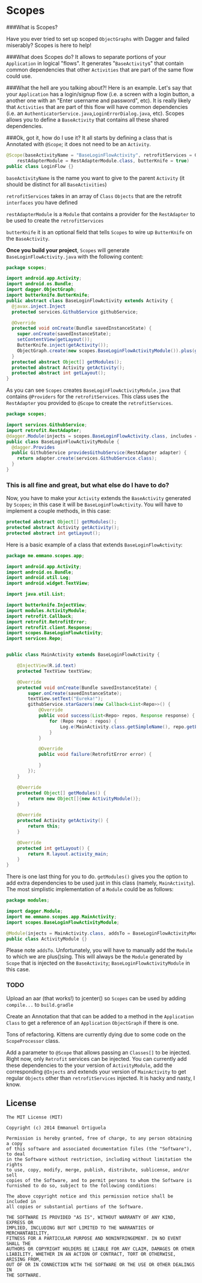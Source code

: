 Scopes
======

###What is Scopes?

Have you ever tried to set up scoped `ObjectGraphs` with Dagger and failed miserably? Scopes is here to help!

###What does Scopes do?
It allows to separate portions of your `Application` in logical "flows". It generates "`BaseActivity`s" that contain common dependencies that other `Activities` that are part of the same flow could use.

###What the hell are you talking about?!
Here is an example. Let's say that your `Application` has a login/signup flow (i.e. a screen with a login button, a another one with an "Enter username and password", etc). It is really likely that `Activities` that are part of this flow will have common dependencies (i.e. an `AuthenticatorService.java`,`LoginErrorDialog.java`, etc). Scopes allows you to define a `BaseActivity` that contains all these shared dependencies.

###Ok, got it, how do I use it?
It all starts by defining a class that is Annotated with `@Scope`; it does not need to be an `Activity`.

```java
@Scope(baseActivityName = "BaseLoginFlowActivity", retrofitServices = GithubService.class,
    restAdapterModule = RestAdapterModule.class, butterKnife = true)
public class LoginFlow {}
```

`baseActivityName` is the name you want to give to the parent `Activity` (it should be distinct for all `BaseActivities`)

`retrofitServices` takes in an array of `Class` `Objects` that are the retrofit `interfaces` you have defined

`restAdapterModule` is a `Module` that contains a provider for the `RestAdapter` to be used to create the `retrofitServices`

`butterKnife` it is an optional field that tells `Scopes` to wire up `ButterKnife` on the `BaseActivity`.
    
**Once you build your project**, `Scopes` will generate `BaseLoginFlowActivity.java` with the following content: 

```java
package scopes;

import android.app.Activity;
import android.os.Bundle;
import dagger.ObjectGraph;
import butterknife.ButterKnife;
public abstract class BaseLoginFlowActivity extends Activity {
  @javax.inject.Inject
  protected services.GithubService githubService;

  @Override
  protected void onCreate(Bundle savedInstanceState) {
    super.onCreate(savedInstanceState);
    setContentView(getLayout());
    ButterKnife.inject(getActivity());
    ObjectGraph.create(new scopes.BaseLoginFlowActivityModule()).plus(getModules()).inject(this);
  }
  protected abstract Object[] getModules();
  protected abstract Activity getActivity();
  protected abstract int getLayout();
}
```

As you can see `Scopes` creates `BaseLoginFlowActivityModule.java` that contains `@Providers` for the `retrofitServices`. This class uses the `RestAdapter` you provided to `@Scope` to create the `retrofitServices`.

```java
package scopes;

import services.GithubService;
import retrofit.RestAdapter;
@dagger.Module(injects = scopes.BaseLoginFlowActivity.class, includes = modules.RestAdapterModule.class)
public class BaseLoginFlowActivityModule {
  @dagger.Provides
  public GithubService providesGithubService(RestAdapter adapter) {
    return adapter.create(services.GithubService.class);
  }
}
```
    
### This is all fine and great, but what else do I have to do?
Now, you have to make your `Activity` extends the `BaseActivity` generated by `Scopes`; in this case it will be `BaseLoginFlowActivity`. You will have to implement a couple methods, in this case:

```java
protected abstract Object[] getModules();
protected abstract Activity getActivity();
protected abstract int getLayout();
```

Here is a basic example of a class that extends `BaseLoginFlowActivity`:

```java    
package me.emmano.scopes.app;

import android.app.Activity;
import android.os.Bundle;
import android.util.Log;
import android.widget.TextView;

import java.util.List;

import butterknife.InjectView;
import modules.ActivityModule;
import retrofit.Callback;
import retrofit.RetrofitError;
import retrofit.client.Response;
import scopes.BaseLoginFlowActivity;
import services.Repo;


public class MainActivity extends BaseLoginFlowActivity {

    @InjectView(R.id.text)
    protected TextView textView;

    @Override
    protected void onCreate(Bundle savedInstanceState) {
        super.onCreate(savedInstanceState);
        textView.setText("Eureka!");
        githubService.starGazers(new Callback<List<Repo>>() {
            @Override
            public void success(List<Repo> repos, Response response) {
                for (Repo repo : repos) {
                    Log.e(MainActivity.class.getSimpleName(), repo.getLogIn());
                }
            }

            @Override
            public void failure(RetrofitError error) {

            }
        });
    }

    @Override
    protected Object[] getModules() {
        return new Object[]{new ActivityModule()};
    }

    @Override
    protected Activity getActivity() {
        return this;
    }

    @Override
    protected int getLayout() {
        return R.layout.activity_main;
    }
}
```

There is one last thing for you to do. `getModules()` gives you the option to add extra dependencies to be used just in this class (namely, `MainActivity`). The most simplistic implementation of a `Module` could be as follows:

```java
package modules;

import dagger.Module;
import me.emmano.scopes.app.MainActivity;
import scopes.BaseLoginFlowActivityModule;

@Module(injects = MainActivity.class, addsTo = BaseLoginFlowActivityModule.class)
public class ActivityModule {}
```
    
Please note `addsTo`. Unfortunately, you will have to manually add the `Module` to which we are plus()sing. This will always be the `Module` generated by `Scope` that is injected on the `BaseActivity`; `BaseLoginFlowActivityModule` in this case.

### TODO
Upload an aar (that works!) to jcenter() so `Scopes` can be used by adding `compile...` to `build.gradle`

Create an Annotation that that can be added to a method in the `Application` `Class` to get a reference of an `Application` `ObjectGraph` if there is one.

Tons of refactoring. Kittens are currently dying due to some code on the `ScopeProcessor` class.

Add a parameter to `@Scope` that allows passing an `Classes[]` to be injected. Right now, only `Retrofit` services can be injected. You can currently add these dependencies to the your version of `ActivityModule`, add the corresponding `@Injects` and extends your version of `MainActivity` to get regular `Objects` other than `retrofitServices` injected. It is hacky and nasty, I know.

License
-------

    The MIT License (MIT)

    Copyright (c) 2014 Emmanuel Ortiguela

    Permission is hereby granted, free of charge, to any person obtaining a copy
    of this software and associated documentation files (the "Software"), to deal
    in the Software without restriction, including without limitation the rights
    to use, copy, modify, merge, publish, distribute, sublicense, and/or sell
    copies of the Software, and to permit persons to whom the Software is
    furnished to do so, subject to the following conditions:
    
    The above copyright notice and this permission notice shall be included in
    all copies or substantial portions of the Software.
    
    THE SOFTWARE IS PROVIDED "AS IS", WITHOUT WARRANTY OF ANY KIND, EXPRESS OR
    IMPLIED, INCLUDING BUT NOT LIMITED TO THE WARRANTIES OF MERCHANTABILITY,
    FITNESS FOR A PARTICULAR PURPOSE AND NONINFRINGEMENT. IN NO EVENT SHALL THE
    AUTHORS OR COPYRIGHT HOLDERS BE LIABLE FOR ANY CLAIM, DAMAGES OR OTHER
    LIABILITY, WHETHER IN AN ACTION OF CONTRACT, TORT OR OTHERWISE, ARISING FROM,
    OUT OF OR IN CONNECTION WITH THE SOFTWARE OR THE USE OR OTHER DEALINGS IN
    THE SOFTWARE.
